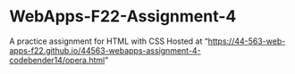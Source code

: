 # WebApps-F22-Assignment-4
A practice assignment for HTML with CSS
Hosted at “https://44-563-web-apps-f22.github.io/44563-webapps-assignment-4-codebender14/opera.html"
